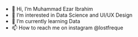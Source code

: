 - 👋 Hi, I’m Muhammad Ezar Ibrahim
- 👀 I’m interested in Data Science and UI/UX Design
- 🌱 I’m currently learning Data 
- 📫 How to reach me on instagram @lostfreque

<!---
EzarIbrahim19/EzarIbrahim19 is a ✨ special ✨ repository because its `README.md` (this file) appears on your GitHub profile.
You can click the Preview link to take a look at your changes.
--->
